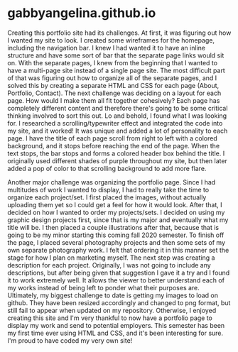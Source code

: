 # gabbyangelina.github.io

  Creating this portfolio site had its challenges. At first, it was figuring out how I wanted my site to look. I created some wireframes for the homepage, including the navigation bar. I knew I had wanted it to have an inline structure and have some sort of bar that the separate page links would sit on. With the separate pages, I knew from the beginning that I wanted to have a multi-page site instead of a single page site. The most difficult part of that was figuring out how to organize all of the separate pages, and I solved this by creating a separate HTML and CSS for each page (About, Portfolio, Contact). The next challenge was deciding on a layout for each page. How would I make them all fit together cohesively? Each page has completely different content and therefore there's going to be some critical thinking involved to sort this out. Lo and behold, I found what I was looking for. I researched a scrolling/typewriter effect and integrated the code into my site, and it worked! It was unique and added a lot of personality to each page. I have the title of each page scroll from right to left with a colored background, and it stops before reaching the end of the page. When the text stops, the bar stops and forms a colored header box behind the title. I originally used different shades of purple throughout my site, but then later added a pop of color to that scrolling background to add more flare. 

  Another major challenge was organizing the portfolio page. Since I had multitudes of work I wanted to display, I had to really take the time to organize each project/set. I first placed the images, without actually uploading them yet so I could get a feel for how it would look. After that, I decided on how I wanted to order my projects/sets. I decided on using my graphic design projects first, since that is my major and eventually what my title will be. I then placed a couple illustrations after that, because that is going to be my minor starting this coming fall 2020 semester. To finish off the page, I placed several photography projects and then some sets of my own separate photography work. I felt that ordering it in this manner set the stage for how I plan on marketing myself. The next step was creating a description for each project. Originally, I was not going to include any descriptions, but after being given that suggestion I gave it a try and I found it to work extremely well. It allows the viewer to better understand each of my works instead of being left to ponder what their purposes are. Ultimately, my biggest challenge to date is getting my images to load on github. They have been resized accordingly and changed to png format, but still fail to appear when updated on my repository. Otherwise, I enjoyed creating this site and I'm very thankful to now have a portfolio page to display my work and send to potential employers. This semester has been my first time ever using HTML and CSS, and it's been interesting for sure. I'm proud to have coded my very own site!
